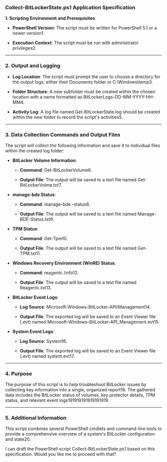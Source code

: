 ### **Collect-BitLockerState.ps1 Application Specification**

**1\. Scripting Environment and Prerequisites**

* **PowerShell Version**: The script must be written for PowerShell 5.1 or a newer version1.

* **Execution Context**: The script must be run with administrator privileges2.

---

### **2\. Output and Logging**

* **Log Location**: The script must prompt the user to choose a directory for the output logs, either their Documents folder or C:\\Windows\\temp3.

* **Folder Structure**: A new subfolder must be created within the chosen location with a name formatted as BitLockerLogs-DD-MM-YYYY-HH-MM4.

* **Activity Log**: A log file named Get-BitLockerState.log should be created within the new folder to record the script's activities5.

---

### **3\. Data Collection Commands and Output Files**

The script will collect the following information and save it to individual files within the created log folder:

* **BitLocker Volume Information**:  
  * **Command**: Get-BitLockerVolume6.

  * **Output File**: The output will be saved to a text file named Get-BitLockerVolme.txt7.

* **manage-bde Status**:  
  * **Command**: manage-bde \-status8.

  * **Output File**: The output will be saved to a text file named Manage-BDE-Status.txt9.

* **TPM Status**:  
  * **Command**: Get-Tpm10.

  * **Output File**: The output will be saved to a text file named Get-TPM.txt11.

* **Windows Recovery Environment (WinRE) Status**:  
  * **Command**: reagentc /info12.

  * **Output File**: The output will be saved to a text file named Reagentc.txt13.

* **BitLocker Event Logs**:  
  * **Log Source**: Microsoft-Windows-BitLocker-API/Management14.

  * **Output File**: The exported log will be saved to an Event Viewer file (.evt) named Microsoft-Windows-BitLocker-API\_Management.evt15.

* **System Event Logs**:  
  * **Log Source**: System16.

  * **Output File**: The exported log will be saved to an Event Viewer file (.evt) named system.evt17.

---

### **4\. Purpose**

The purpose of this script is to help troubleshoot BitLocker issues by collecting key information into a single, organized report18. The gathered data includes the BitLocker status of volumes, key protector details, TPM status, and relevant event logs191919191919191919.

---

### **5\. Additional Information**

This script combines several PowerShell cmdlets and command-line tools to provide a comprehensive overview of a system's BitLocker configuration and state20.

I can draft the PowerShell script Collect-BitLockerState.ps1 based on this specification. Would you like me to proceed with that?